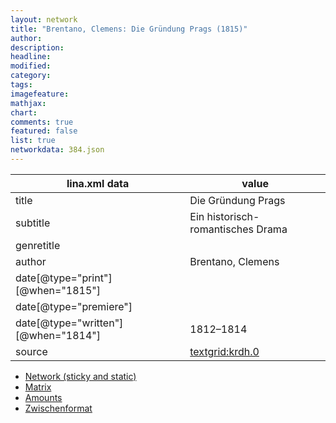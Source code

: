 ```yaml
---
layout: network
title: "Brentano, Clemens: Die Gründung Prags (1815)"
author:
description:
headline:
modified:
category:
tags:
imagefeature: 
mathjax: 
chart: 
comments: true
featured: false
list: true
networkdata: 384.json
---
```

lina.xml data  | value
------------- | -------------
title|Die Gründung Prags
subtitle|Ein historisch-romantisches Drama
genretitle|
author|Brentano, Clemens
date[@type="print"][@when="1815"]|
date[@type="premiere"]|
date[@type="written"][@when="1814"]|1812–1814
source|[textgrid:krdh.0](https://textgridlab.org/1.0/tgcrud-public/rest/textgrid:krdh.0/data)



* [Network (sticky and static)](/network384)
* [Matrix](/matrix384)
* [Amounts](/amount384)
* [Zwischenformat](/lina384 )
